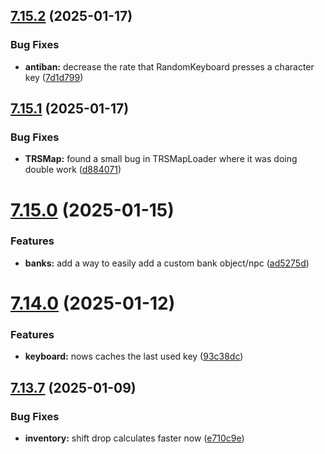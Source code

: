 ## [7.15.2](https://github.com/Torwent/SRL-T/compare/v7.15.1...v7.15.2) (2025-01-17)


### Bug Fixes

* **antiban:** decrease the rate that RandomKeyboard presses a character key ([7d1d799](https://github.com/Torwent/SRL-T/commit/7d1d79950a81d468b600e79065ff4f295b0781a7))



## [7.15.1](https://github.com/Torwent/SRL-T/compare/v7.15.0...v7.15.1) (2025-01-17)


### Bug Fixes

* **TRSMap:** found a small bug in TRSMapLoader where it was doing double work ([d884071](https://github.com/Torwent/SRL-T/commit/d884071ad796213028069609d3eeb978b1e2f50f))



# [7.15.0](https://github.com/Torwent/SRL-T/compare/v7.14.0...v7.15.0) (2025-01-15)


### Features

* **banks:** add a way to easily add a custom bank object/npc ([ad5275d](https://github.com/Torwent/SRL-T/commit/ad5275d500720a1fa380ce88555489baab0fa394))



# [7.14.0](https://github.com/Torwent/SRL-T/compare/v7.13.7...v7.14.0) (2025-01-12)


### Features

* **keyboard:** nows caches the last used key ([93c38dc](https://github.com/Torwent/SRL-T/commit/93c38dca40080861dfea1b7c9b7f7e0325ad20ae))



## [7.13.7](https://github.com/Torwent/SRL-T/compare/v7.13.6...v7.13.7) (2025-01-09)


### Bug Fixes

* **inventory:** shift drop calculates faster now ([e710c9e](https://github.com/Torwent/SRL-T/commit/e710c9e2d13d20c06953e7504b00cdeafcd29296))



